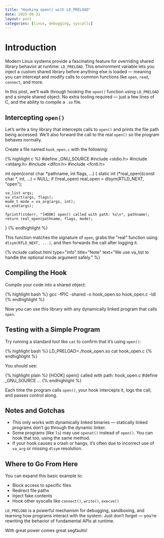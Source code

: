 ```yaml
---
title: "Hooking open() with LD_PRELOAD"
date: 2025-08-31
layout: post
categories: [linux, debugging, syscalls]
---
```


# Introduction

Modern Linux systems provide a fascinating feature for overriding shared library behavior at runtime: `LD_PRELOAD`. 
This environment variable lets you inject a custom shared library before anything else is loaded — meaning you can 
intercept and modify calls to common functions like `open`, `read`, `connect`, and more.

In this post, we’ll walk through hooking the `open()` function using `LD_PRELOAD` and a simple shared object. No extra 
tooling required — just a few lines of C, and the ability to compile a `.so` file.

## Intercepting `open()`

Let’s write a tiny library that intercepts calls to `open()` and prints the file path being accessed. We’ll also 
forward the call to the real `open()` so the program behaves normally.

Create a file named `hook_open.c` with the following:

{% highlight c %}
#define _GNU_SOURCE
#include <stdio.h>
#include <stdarg.h>
#include <dlfcn.h>
#include <fcntl.h>

int open(const char *pathname, int flags, ...) {
    static int (*real_open)(const char *, int, ...) = NULL;
    if (!real_open)
        real_open = dlsym(RTLD_NEXT, "open");

    va_list args;
    va_start(args, flags);
    mode_t mode = va_arg(args, int);
    va_end(args);

    fprintf(stderr, "[HOOK] open() called with path: %s\n", pathname);
    return real_open(pathname, flags, mode);
}
{% endhighlight %}

This function matches the signature of `open`, grabs the "real" function using `dlsym(RTLD_NEXT, ...)`, and then 
forwards the call after logging it.

{% include callout.html type="info" title="Note" text="We use va_list to handle the optional mode argument safely." %}

## Compiling the Hook

Compile your code into a shared object:

{% highlight bash %}
gcc -fPIC -shared -o hook_open.so hook_open.c -ldl
{% endhighlight %}

Now you can use this library with any dynamically linked program that calls `open`.

## Testing with a Simple Program

Try running a standard tool like `cat` to confirm that it’s using `open()`:

{% highlight bash %}
LD_PRELOAD=./hook_open.so cat hook_open.c
{% endhighlight %}

You should see:

{% highlight plain %}
[HOOK] open() called with path: hook_open.c
#define _GNU_SOURCE
...
{% endhighlight %}

Each time the program calls `open()`, your hook intercepts it, logs the call, and passes control along.

## Notes and Gotchas

- This only works with dynamically linked binaries — statically linked programs don’t go through the dynamic linker.
- Some programs (like `ls`) may use `openat()` instead of `open()`. You can hook that too, using the same method.
- If your hook causes a crash or hangs, it’s often due to incorrect use of `va_arg` or missing `dlsym` resolution.

## Where to Go From Here

You can expand this basic example to:
- Block access to specific files
- Redirect file paths
- Inject fake contents
- Hook other syscalls like `connect()`, `write()`, `execve()`

`LD_PRELOAD` is a powerful mechanism for debugging, sandboxing, and learning how programs interact with the system. 
Just don’t forget — you’re rewriting the behavior of fundamental APIs at runtime. 

With great power comes great segfaults!
